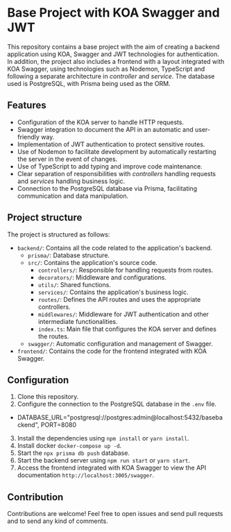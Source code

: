 # Base Project with KOA Swagger and JWT

This repository contains a base project with the aim of creating a backend application using KOA, Swagger and JWT technologies for authentication. In addition, the project also includes a frontend with a layout integrated with KOA Swagger, using technologies such as Nodemon, TypeScript and following a separate architecture in *controller* and *service*. The database used is PostgreSQL, with Prisma being used as the ORM.

## Features

- Configuration of the KOA server to handle HTTP requests.
- Swagger integration to document the API in an automatic and user-friendly way.
- Implementation of JWT authentication to protect sensitive routes.
- Use of Nodemon to facilitate development by automatically restarting the server in the event of changes.
- Use of TypeScript to add typing and improve code maintenance.
- Clear separation of responsibilities with *controllers* handling requests and *services* handling business logic.
- Connection to the PostgreSQL database via Prisma, facilitating communication and data manipulation.

## Project structure

The project is structured as follows:

- `backend/`: Contains all the code related to the application's backend.
  - `prisma/`: Database structure.
  - `src/`: Contains the application's source code.
    - `controllers/`: Responsible for handling requests from routes.
    - `decorators/`: Middleware and configurations.
    - `utils/`: Shared functions.
    - `services/`: Contains the application's business logic.
    - `routes/`: Defines the API routes and uses the appropriate controllers.
    - `middlewares/`: Middleware for JWT authentication and other intermediate functionalities.
    - `index.ts`: Main file that configures the KOA server and defines the routes.
  - `swagger/`: Automatic configuration and management of Swagger.
- `frontend/`: Contains the code for the frontend integrated with KOA Swagger.

## Configuration

1. Clone this repository.
2. Configure the connection to the PostgreSQL database in the `.env` file.
  * DATABASE_URL="postgresql://postgres:admin@localhost:5432/basebackend", PORT=8080
3. Install the dependencies using `npm install` or `yarn install`.
3. Install docker `docker-compose up -d`.
3. Start the `npx prisma db push` database.
4. Start the backend server using `npm run start` or `yarn start`.
5. Access the frontend integrated with KOA Swagger to view the API documentation `http://localhost:3005/swagger`.

## Contribution

Contributions are welcome! Feel free to open issues and send pull requests and to send any kind of comments.